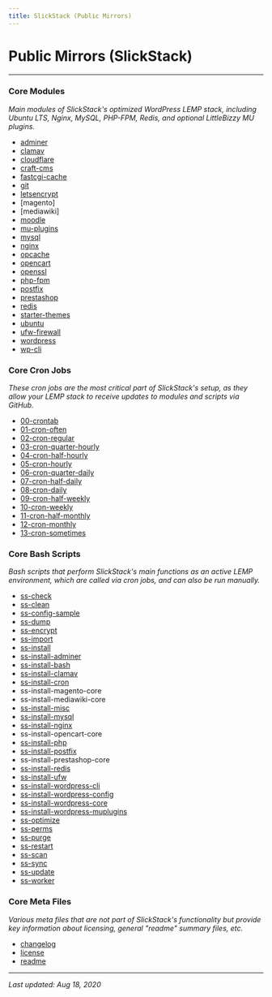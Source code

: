 ```yaml
---
title: SlickStack (Public Mirrors)
---
```


# Public Mirrors (SlickStack)

----

### Core Modules

*Main modules of SlickStack's optimized WordPress LEMP stack, including Ubuntu LTS, Nginx, MySQL, PHP-FPM, Redis, and optional LittleBizzy MU plugins.*

* [adminer](/adminer/)
* [clamav](/clamav/)
* [cloudflare](/cloudflare/)
* [craft-cms](/craft-cms/)
* [fastcgi-cache](/fastcgi-cache/)
* [git](/git/)
* [letsencrypt](/letsencrypt/)
* [magento]
* [mediawiki]
* [moodle](/moodle/)
* [mu-plugins](/mu-plugins/)
* [mysql](/mysql/)
* [nginx](/nginx/)
* [opcache](/opcache/)
* [opencart](/opencart/)
* [openssl](/openssl/)
* [php-fpm](/php-fpm/)
* [postfix](/postfix/)
* [prestashop](/prestashop/)
* [redis](/redis/)
* [starter-themes](/starter-themes/)
* [ubuntu](/ubuntu/)
* [ufw-firewall](/ufw-firewall/)
* [wordpress](/wordpress/)
* [wp-cli](/wp-cli/)

### Core Cron Jobs

*These cron jobs are the most critical part of SlickStack's setup, as they allow your LEMP stack to receive updates to modules and scripts via GitHub.*

* [00-crontab](00-crontab.txt)
* [01-cron-often](01-cron-often.txt)
* [02-cron-regular](02-cron-regular.txt)
* [03-cron-quarter-hourly](03-cron-quarter-hourly.txt)
* [04-cron-half-hourly](04-cron-half-hourly.txt)
* [05-cron-hourly](05-cron-hourly.txt)
* [06-cron-quarter-daily](06-cron-quarter-daily.txt)
* [07-cron-half-daily](07-cron-half-daily.txt)
* [08-cron-daily](08-cron-daily.txt)
* [09-cron-half-weekly](09-cron-half-weekly.txt)
* [10-cron-weekly](10-cron-weekly.txt)
* [11-cron-half-monthly](11-cron-half-monthly.txt)
* [12-cron-monthly](12-cron-monthly.txt)
* [13-cron-sometimes](13-cron-sometimes.txt)

### Core Bash Scripts

*Bash scripts that perform SlickStack's main functions as an active LEMP environment, which are called via cron jobs, and can also be run manually.*

* [ss-check](ss-check.txt)
* [ss-clean](ss-clean.txt)
* [ss-config-sample](ss-config-sample.txt)
* [ss-dump](ss-dump.txt)
* [ss-encrypt](ss-encrypt.txt)
* [ss-import](ss-import.txt)
* [ss-install](ss-install.txt)
* [ss-install-adminer](ss-install-adminer.txt)
* [ss-install-bash](ss-install-bash.txt)
* [ss-install-clamav](ss-install-clamav.txt)
* [ss-install-cron](ss-install-cron.txt)
* ss-install-magento-core
* ss-install-mediawiki-core
* [ss-install-misc](ss-install-misc.txt)
* [ss-install-mysql](ss-install-mysql.txt)
* [ss-install-nginx](ss-install-nginx.txt)
* ss-install-opencart-core
* [ss-install-php](ss-install-php.txt)
* [ss-install-postfix](ss-install-postfix.txt)
* ss-install-prestashop-core
* [ss-install-redis](ss-install-redis.txt)
* [ss-install-ufw](ss-install-ufw.txt)
* [ss-install-wordpress-cli](ss-install-wp.txt)
* [ss-install-wordpress-config](ss-install-wpconfig.txt)
* [ss-install-wordpress-core](ss-install-wordpress.txt)
* [ss-install-wordpress-muplugins](ss-install-muplugins.txt)
* [ss-optimize](ss-optimize.txt)
* [ss-perms](ss-perms.txt)
* [ss-purge](ss-purge.txt)
* [ss-restart](ss-restart.txt)
* [ss-scan](ss-scan.txt)
* [ss-sync](ss-sync.txt)
* [ss-update](ss-update.txt)
* [ss-worker](ss-worker.txt)

### Core Meta Files

*Various meta files that are not part of SlickStack's functionality but provide key information about licensing, general "readme" summary files, etc.*

* [changelog](changelog.md)
* [license](license.md)
* [readme](readme.md)

----

*Last updated: Aug 18, 2020*
